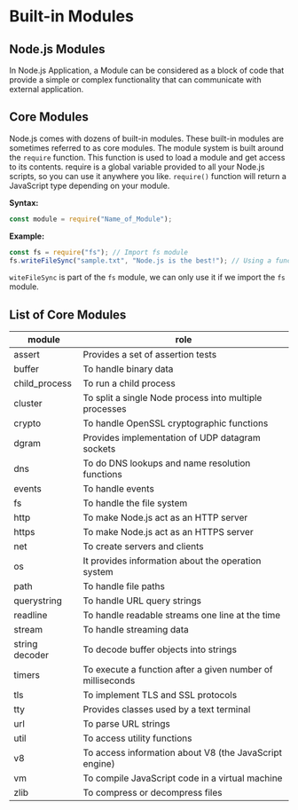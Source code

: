 # Built-in Modules

## Node.js Modules

In Node.js Application, a Module can be considered as a block of code that provide a simple or complex functionality that can communicate with external application.

## Core Modules

Node.js comes with dozens of built-in modules. These built-in modules are sometimes referred to as core modules. The module system is built around the `require` function. This function is used to load a module and get access to its contents. require is a global variable provided to all your Node.js scripts, so you can use it anywhere you like. `require()` function will return a JavaScript type depending on your module.

**Syntax:**

```js
const module = require("Name_of_Module");
```

**Example:**

```js
const fs = require("fs"); // Import fs module
fs.writeFileSync("sample.txt", "Node.js is the best!"); // Using a function of the fs module to write to a file
```

`witeFileSync` is part of the `fs` module, we can only use it if we import the `fs` module.

## List of Core Modules

| module         | role                                                       |
| -------------- | ---------------------------------------------------------- |
| assert         | Provides a set of assertion tests                          |
| buffer         | To handle binary data                                      |
| child_process  | To run a child process                                     |
| cluster        | To split a single Node process into multiple processes     |
| crypto         | To handle OpenSSL cryptographic functions                  |
| dgram          | Provides implementation of UDP datagram sockets            |
| dns            | To do DNS lookups and name resolution functions            |
| events         | To handle events                                           |
| fs             | To handle the file system                                  |
| http           | To make Node.js act as an HTTP server                      |
| https          | To make Node.js act as an HTTPS server                     |
| net            | To create servers and clients                              |
| os             | It provides information about the operation system         |
| path           | To handle file paths                                       |
| querystring    | To handle URL query strings                                |
| readline       | To handle readable streams one line at the time            |
| stream         | To handle streaming data                                   |
| string decoder | To decode buffer objects into strings                      |
| timers         | To execute a function after a given number of milliseconds |
| tls            | To implement TLS and SSL protocols                         |
| tty            | Provides classes used by a text terminal                   |
| url            | To parse URL strings                                       |
| util           | To access utility functions                                |
| v8             | To access information about V8 (the JavaScript engine)     |
| vm             | To compile JavaScript code in a virtual machine            |
| zlib           | To compress or decompress files                            |
